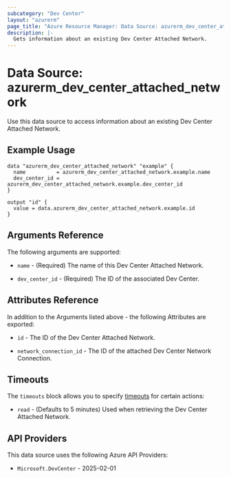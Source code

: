 ```yaml
---
subcategory: "Dev Center"
layout: "azurerm"
page_title: "Azure Resource Manager: Data Source: azurerm_dev_center_attached_network"
description: |-
  Gets information about an existing Dev Center Attached Network.
---
```


# Data Source: azurerm_dev_center_attached_network

Use this data source to access information about an existing Dev Center Attached Network.

## Example Usage

```hcl
data "azurerm_dev_center_attached_network" "example" {
  name          = azurerm_dev_center_attached_network.example.name
  dev_center_id = azurerm_dev_center_attached_network.example.dev_center_id
}

output "id" {
  value = data.azurerm_dev_center_attached_network.example.id
}
```

## Arguments Reference

The following arguments are supported:

* `name` - (Required) The name of this Dev Center Attached Network.

* `dev_center_id` - (Required) The ID of the associated Dev Center.

## Attributes Reference

In addition to the Arguments listed above - the following Attributes are exported:

* `id` - The ID of the Dev Center Attached Network.

* `network_connection_id` - The ID of the attached Dev Center Network Connection.

## Timeouts

The `timeouts` block allows you to specify [timeouts](https://developer.hashicorp.com/terraform/language/resources/configure#define-operation-timeouts) for certain actions:

* `read` - (Defaults to 5 minutes) Used when retrieving the Dev Center Attached Network.

## API Providers
<!-- This section is generated, changes will be overwritten -->
This data source uses the following Azure API Providers:

* `Microsoft.DevCenter` - 2025-02-01
